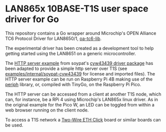 # LAN865x 10BASE-T1S user space driver for Go

This repository contains a Go wrapper around Microchip's
OPEN Alliance TC6 Protocol Driver for LAN8650/1, [oa-tc6-lib].

The experimental driver has been created as a development tool to help getting started using the LAN8651 on a generic microcontroller.

The [HTTP server example] from soypat's [cyw43439 driver package] has been adapted to provide a simple http server over T1S (see [examples/internal/soypat-cyw43439] for license and imported files).
 The HTTP server example can be run on Raspberry Pi 4B making use of the [periph] library,
or, compiled with TinyGo, on the Raspberry Pi Pico.

The HTTP server can be accessed from a client at another T1S node,
which can, for instance, be a RPi 4 using Microchip's LAN865x linux driver.
As in the original example for the Pico W, an LED can be toggled
from within a web browser running on the client node.

To access a T1S network a [Two-Wire ETH Click] board or similar boards can be used.


[oa-tc6-lib]: https://github.com/MicrochipTech/oa-tc6-lib

[HTTP server example]: https://github.com/soypat/cyw43439/tree/main/examples/http-server

[examples/internal/soypat-cyw43439]: ./examples/internal/soypat-cyw43439

[cyw43439 driver package]: https://github.com/soypat/cyw43439
[periph]: https://periph.io

[Two-Wire Eth Click]: https://www.mikroe.com/two-wire-eth-click
